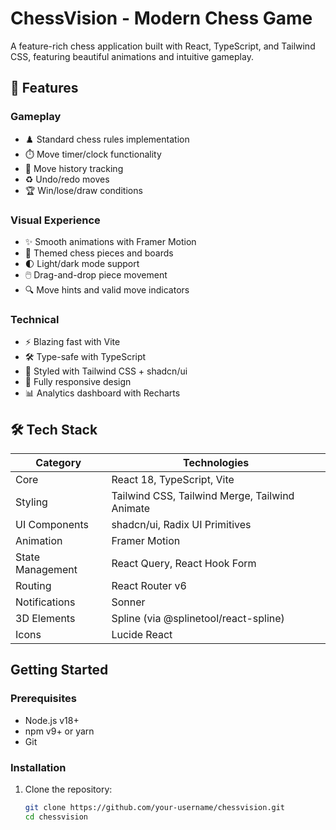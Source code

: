 # ChessVision - Modern Chess Game


A feature-rich chess application built with React, TypeScript, and Tailwind CSS, featuring beautiful animations and intuitive gameplay.

## 🚀 Features

### Gameplay
- ♟️ Standard chess rules implementation
- ⏱️ Move timer/clock functionality
- 📜 Move history tracking
- ♻️ Undo/redo moves
- 🏆 Win/lose/draw conditions

### Visual Experience
- ✨ Smooth animations with Framer Motion
- 🎨 Themed chess pieces and boards
- 🌓 Light/dark mode support
- 🖱️ Drag-and-drop piece movement
- 🔍 Move hints and valid move indicators

### Technical
- ⚡ Blazing fast with Vite
- 🛠 Type-safe with TypeScript
- 🎨 Styled with Tailwind CSS + shadcn/ui
- 📱 Fully responsive design
- 📊 Analytics dashboard with Recharts

## 🛠 Tech Stack

| Category          | Technologies                                                                 |
|-------------------|-----------------------------------------------------------------------------|
| Core              | React 18, TypeScript, Vite                                                  |
| Styling           | Tailwind CSS, Tailwind Merge, Tailwind Animate                              |
| UI Components     | shadcn/ui, Radix UI Primitives                                              |
| Animation         | Framer Motion                                                               |
| State Management  | React Query, React Hook Form                                                |
| Routing           | React Router v6                                                             |
| Notifications     | Sonner                                                                      |
| 3D Elements       | Spline (via @splinetool/react-spline)                                       |
| Icons             | Lucide React                                                                |

##  Getting Started

### Prerequisites
- Node.js v18+
- npm v9+ or yarn
- Git

### Installation
1. Clone the repository:
   ```bash
   git clone https://github.com/your-username/chessvision.git
   cd chessvision